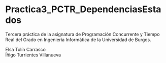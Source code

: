 # Practica3_PCTR_DependenciasEstados

Tercera práctica de la asignatura de Programación Concurrente y Tiempo Real del Grado en Ingeniería Informática de la Universidad de Burgos.

Elsa Tolín Carrasco<br>
Íñigo Turrientes Villanueva
